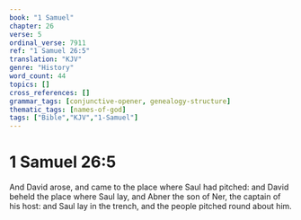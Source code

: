 ```yaml
---
book: "1 Samuel"
chapter: 26
verse: 5
ordinal_verse: 7911
ref: "1 Samuel 26:5"
translation: "KJV"
genre: "History"
word_count: 44
topics: []
cross_references: []
grammar_tags: [conjunctive-opener, genealogy-structure]
thematic_tags: [names-of-god]
tags: ["Bible","KJV","1-Samuel"]
---
```


# 1 Samuel 26:5

And David arose, and came to the place where Saul had pitched: and David beheld the place where Saul lay, and Abner the son of Ner, the captain of his host: and Saul lay in the trench, and the people pitched round about him.
